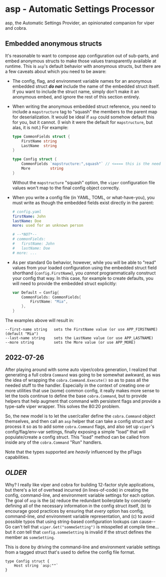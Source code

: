 # asp - Automatic Settings Processor

asp, the Automatic Settings Provider, an opinionated companion for viper and
cobra.

## Embedded anonymous structs

It's reasonable to want to compose app configuration out of sub-parts, and embed
anonymous structs to make those values transparently available at runtime.  This
is `asp`'s default behavior with anonymous structs, but there are a few caveats
about which you need to be aware:

  - The config, flag, and environment variable names for an anonymous embedded struct _**do not**_ include the name of the embedded struct itself.  If you want to include the struct name, simply don't make it an anonymous embed, and ignore the rest of this section entirely.

  - When writing the anonymous embedded struct reference, you need to include a `mapstructure` tag to "squash" the members to the parent map for deserialization.  It would be ideal if `asp` could somehow default this for you, but it cannot.  (I wish it were the default for `mapstructure`, but alas, it is not.)  For example:

    ```go
    type CommonFields struct {
        FirstName string
        LastName  string
    }

    type Config struct {
        CommonFields `mapstructure:",squash"` // <==== this is the needed tag!
        More         string
    }
    ```

    Without the `mapstructure` "squash" option, the `viper` configuration file values won't map to the final config object correctly.

  - When you write a config file (in YAML, TOML, or what-have-you), you must write as though the embedded fields exist directly in the parent:

    ```yaml
    # config.yaml
    firstName: John
    lastName: Doe
    more: used for an unknown person

    # --*NOT*--
    # commonFields:
    #   firstName: John
    #   lastName: Doe
    # more: ...
    ```

  - As per standard Go behavior, however, while you will be able to "read" values from your loaded configuration using the embedded struct field shorthand (`config.FirstName`), you _cannot_ programmatically construct your config that way.  In this case, for example to create defaults, you will need to provide the embedded struct explicitly:

    ```go
    var Default = Config{
    	CommonFields: CommonFields{
    		FirstName: "Mia",
    	},
    }
    ```

The examples above will result in:

```text
--first-name string   sets the FirstName value (or use APP_FIRSTNAME) (default "Mia")
--last-name string    sets the LastName value (or use APP_LASTNAME)
--more string         sets the More value (or use APP_MORE)
```

## 2022-07-26

After playing around with some auto viper/cobra generation, I realized that generating a full cobra `Command` was going to be somewhat awkward, as was the idea of wrapping the `cobra.Command.Execute()` so as to pass all the needed stuff to the handler.  Especially in the context of creating one or more utilities that use (some) common config, it really makes more sense to let the tools continue to define the base `cobra.Command`, but to provide helpers that help augment that command with persistent flags and provide a type-safe viper wrapper.  This solves the 80:20 problem.

So, the new model is to let the user/caller define the `cobra.Command` object themselves, and then call an `asp` helper that can take a config struct and process it so as to add some `cobra.Command` flags, and also set up `viper`'s config/flag/env-var settings, finally exposing a simple "load" that will populate/create a config struct.  This "load" method can be called from inside any of the `cobra.Command` "Run" handlers.

Note that the types supported are *heavily* influenced by the pFlags capabilities.


## _OLDER_

Why?  I really like viper and cobra for building 12-factor style applications, but there's a lot of overhead incurred (in lines-of-code) in creating the config, command-line, and environment variable settings for each option.  The goal of `asp` is the (a) reduce the redundant boilerplate by concisely defining all of the necessary information in the config struct itself, (b) to encourage good practices by ensuring that *every* option has config, command-line, *and* environment variable representation, and (c) to avoid possible typos that using string-based configuration lookups can cause--Go can't tell that `viper.Get("sommeSetting")` is misspelled at compile time... but it *can* tell that `config.sommeSetting` is invalid if the struct defines the member as `someSetting`.

This is done by driving the command-line and environment variable settings from a tagged struct that's used to define the config file format.

```
type Config struct {
    Host string `asp:""`
}
```
